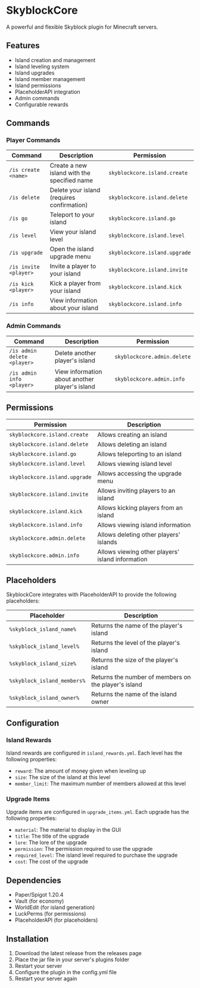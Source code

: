 # SkyblockCore

A powerful and flexible Skyblock plugin for Minecraft servers.

## Features

- Island creation and management
- Island leveling system
- Island upgrades
- Island member management
- Island permissions
- PlaceholderAPI integration
- Admin commands
- Configurable rewards

## Commands

### Player Commands

| Command | Description | Permission |
|---------|-------------|------------|
| `/is create <name>` | Create a new island with the specified name | `skyblockcore.island.create` |
| `/is delete` | Delete your island (requires confirmation) | `skyblockcore.island.delete` |
| `/is go` | Teleport to your island | `skyblockcore.island.go` |
| `/is level` | View your island level | `skyblockcore.island.level` |
| `/is upgrade` | Open the island upgrade menu | `skyblockcore.island.upgrade` |
| `/is invite <player>` | Invite a player to your island | `skyblockcore.island.invite` |
| `/is kick <player>` | Kick a player from your island | `skyblockcore.island.kick` |
| `/is info` | View information about your island | `skyblockcore.island.info` |

### Admin Commands

| Command | Description | Permission |
|---------|-------------|------------|
| `/is admin delete <player>` | Delete another player's island | `skyblockcore.admin.delete` |
| `/is admin info <player>` | View information about another player's island | `skyblockcore.admin.info` |

## Permissions

| Permission | Description |
|------------|-------------|
| `skyblockcore.island.create` | Allows creating an island |
| `skyblockcore.island.delete` | Allows deleting an island |
| `skyblockcore.island.go` | Allows teleporting to an island |
| `skyblockcore.island.level` | Allows viewing island level |
| `skyblockcore.island.upgrade` | Allows accessing the upgrade menu |
| `skyblockcore.island.invite` | Allows inviting players to an island |
| `skyblockcore.island.kick` | Allows kicking players from an island |
| `skyblockcore.island.info` | Allows viewing island information |
| `skyblockcore.admin.delete` | Allows deleting other players' islands |
| `skyblockcore.admin.info` | Allows viewing other players' island information |

## Placeholders

SkyblockCore integrates with PlaceholderAPI to provide the following placeholders:

| Placeholder | Description |
|-------------|-------------|
| `%skyblock_island_name%` | Returns the name of the player's island |
| `%skyblock_island_level%` | Returns the level of the player's island |
| `%skyblock_island_size%` | Returns the size of the player's island |
| `%skyblock_island_members%` | Returns the number of members on the player's island |
| `%skyblock_island_owner%` | Returns the name of the island owner |

## Configuration

### Island Rewards

Island rewards are configured in `island_rewards.yml`. Each level has the following properties:

- `reward`: The amount of money given when leveling up
- `size`: The size of the island at this level
- `member_limit`: The maximum number of members allowed at this level

### Upgrade Items

Upgrade items are configured in `upgrade_items.yml`. Each upgrade has the following properties:

- `material`: The material to display in the GUI
- `title`: The title of the upgrade
- `lore`: The lore of the upgrade
- `permission`: The permission required to use the upgrade
- `required_level`: The island level required to purchase the upgrade
- `cost`: The cost of the upgrade

## Dependencies

- Paper/Spigot 1.20.4
- Vault (for economy)
- WorldEdit (for island generation)
- LuckPerms (for permissions)
- PlaceholderAPI (for placeholders)

## Installation

1. Download the latest release from the releases page
2. Place the jar file in your server's plugins folder
3. Restart your server
4. Configure the plugin in the config.yml file
5. Restart your server again
